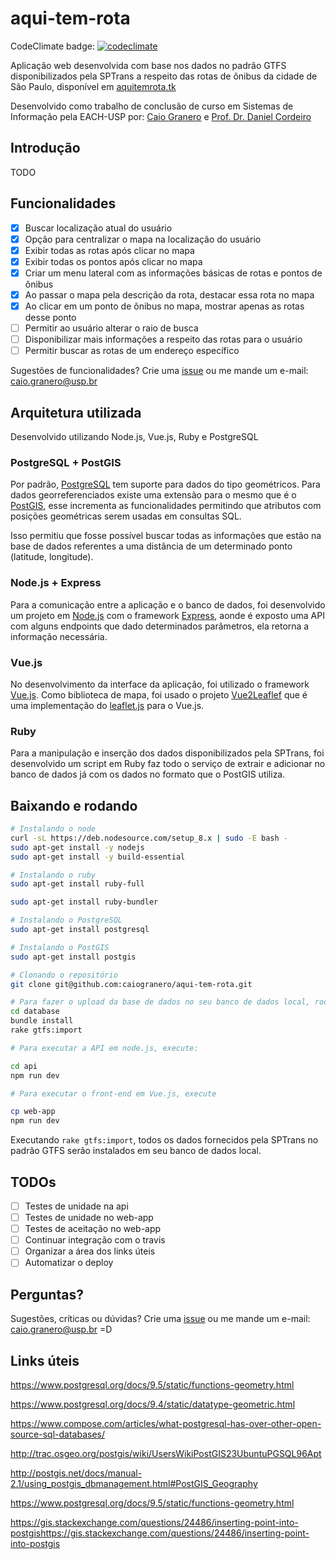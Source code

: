 aqui-tem-rota 
===================

CodeClimate badge: [![codeclimate](https://codeclimate.com/github/caiogranero/aqui-tem-rota/badges/gpa.svg)](https://codeclimate.com/github/caiogranero/aqui-tem-rota)

Aplicação web desenvolvida com base nos dados no padrão GTFS disponibilizados pela SPTrans a respeito das rotas de ônibus da cidade de São Paulo, disponível em [aquitemrota.tk]

Desenvolvido como trabalho de conclusão de curso em Sistemas de Informação pela EACH-USP por: [Caio Granero][caiogranero] e [Prof. Dr. Daniel Cordeiro][cordeiro]

## Introdução

TODO

## Funcionalidades

- [x] Buscar localização atual do usuário
- [x] Opção para centralizar o mapa na localização do usuário
- [x] Exibir todas as rotas após clicar no mapa
- [x] Exibir todas os pontos após clicar no mapa
- [x] Criar um menu lateral com as informações básicas de rotas e pontos de ônibus
- [x] Ao passar o mapa pela descrição da rota, destacar essa rota no mapa
- [x] Ao clicar em um ponto de ônibus no mapa, mostrar apenas as rotas desse ponto
- [ ] Permitir ao usuário alterar o raio de busca
- [ ] Disponibilizar mais informações a respeito das rotas para o usuário
- [ ] Permitir buscar as rotas de um endereço específico

Sugestões de funcionalidades? Crie uma [issue] ou me mande um e-mail: caio.granero@usp.br
## Arquitetura utilizada

Desenvolvido utilizando Node.js, Vue.js, Ruby e PostgreSQL

### PostgreSQL + PostGIS

Por padrão, [PostgreSQL] tem suporte para dados do tipo geométricos. Para dados georreferenciados existe uma extensão para o mesmo que é o [PostGIS], esse incrementa as funcionalidades permitindo que atributos com posições geométricas serem usadas em consultas SQL.

Isso permitiu que fosse possível buscar todas as informações que estão na base de dados referentes a uma distância de um determinado ponto (latitude, longitude).

### Node.js + Express

Para a comunicação entre a aplicação e o banco de dados, foi desenvolvido um projeto em [Node.js] com o framework [Express], aonde é exposto uma API com alguns endpoints que dado determinados parâmetros, ela retorna a informação necessária.

### Vue.js

No desenvolvimento da interface da aplicação, foi utilizado o framework [Vue.js]. Como biblioteca de mapa, foi usado o projeto [Vue2Leaflef] que é uma implementação do [leaflet.js] para o Vue.js.

### Ruby

Para a manipulação e inserção dos dados disponibilizados pela SPTrans, foi desenvolvido um script em Ruby faz todo o serviço de extrair e adicionar no banco de dados já com os dados no formato que o PostGIS utiliza.

## Baixando e rodando

``` bash
# Instalando o node
curl -sL https://deb.nodesource.com/setup_8.x | sudo -E bash -
sudo apt-get install -y nodejs
sudo apt-get install -y build-essential

# Instalando o ruby
sudo apt-get install ruby-full

sudo apt-get install ruby-bundler

# Instalando o PostgreSQL
sudo apt-get install postgresql

# Instalando o PostGIS
sudo apt-get install postgis

# Clonando o repositório
git clone git@github.com:caiogranero/aqui-tem-rota.git

# Para fazer o upload da base de dados no seu banco de dados local, rode:
cd database
bundle install
rake gtfs:import

# Para executar a API em node.js, execute:

cd api
npm run dev

# Para executar o front-end em Vue.js, execute

cp web-app
npm run dev
```

Executando `rake gtfs:import`, todos os dados fornecidos pela SPTrans no padrão GTFS serão instalados em seu banco de dados local.

## TODOs

- [ ] Testes de unidade na api
- [ ] Testes de unidade no web-app
- [ ] Testes de aceitação no web-app
- [ ] Continuar integração com o travis
- [ ] Organizar a área dos links úteis
- [ ] Automatizar o deploy

## Perguntas?

Sugestões, críticas ou dúvidas? Crie uma [issue] ou me mande um e-mail: caio.granero@usp.br  =D

## Links úteis

https://www.postgresql.org/docs/9.5/static/functions-geometry.html

https://www.postgresql.org/docs/9.4/static/datatype-geometric.html

https://www.compose.com/articles/what-postgresql-has-over-other-open-source-sql-databases/

http://trac.osgeo.org/postgis/wiki/UsersWikiPostGIS23UbuntuPGSQL96Apt

http://postgis.net/docs/manual-2.1/using_postgis_dbmanagement.html#PostGIS_Geography

https://www.postgresql.org/docs/9.5/static/functions-geometry.html

https://gis.stackexchange.com/questions/24486/inserting-point-into-postgishttps://gis.stackexchange.com/questions/24486/inserting-point-into-postgis

[PostgreSQL]: https://www.postgresql.org/
[PostGIS]: http://postgis.net/
[api-project]: https://github.com/caiogranero/aqui-tem-rota/tree/master/api
[Node.js]: https://nodejs.org/en/
[Express]: http://expressjs.com/pt-br/
[Vue.js]: https://vuejs.org/
[Docker]: http://docker.io/
[Vue2Leaflef]: https://github.com/KoRiGaN/Vue2Leaflet
[leaflet.js]: http://leafletjs.com/
[issue]: https://github.com/caiogranero/aqui-tem-rota/issues
[cordeiro]: https://github.com/cordeiro
[caiogranero]: https://github.com/caiogranero
[aquitemrota.tk]: http://aquitemrota.tk/#/